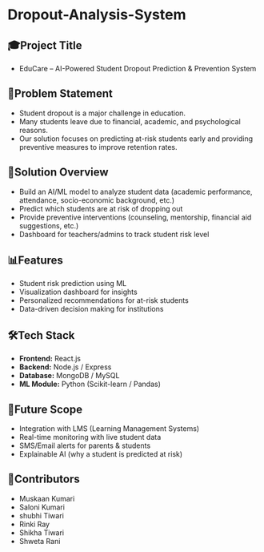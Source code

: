 # **Dropout-Analysis-System**


## **🎓Project Title**
- EduCare – AI-Powered Student Dropout Prediction & Prevention System


## **📌Problem Statement**

- Student dropout is a major challenge in education.
- Many students leave due to financial, academic, and psychological reasons. 
- Our solution focuses on predicting at-risk students early and providing preventive measures to improve retention rates.


## 🚀Solution Overview

- Build an AI/ML model to analyze student data (academic performance, attendance, socio-economic background, etc.)
- Predict which students are at risk of dropping out
- Provide preventive interventions (counseling, mentorship, financial aid suggestions, etc.)
- Dashboard for teachers/admins to track student risk level


## **📊Features**

- Student risk prediction using ML
- Visualization dashboard for insights
- Personalized recommendations for at-risk students
- Data-driven decision making for institutions


## **🛠Tech Stack**

- **Frontend:** React.js  
- **Backend:** Node.js / Express  
- **Database:** MongoDB / MySQL  
- **ML Module:** Python (Scikit-learn / Pandas)


## **🤝Future Scope**

- Integration with LMS (Learning Management Systems)
- Real-time monitoring with live student data
- SMS/Email alerts for parents & students
- Explainable AI (why a student is predicted at risk)


## **👥Contributors**

- Muskaan Kumari
- Saloni Kumari
- shubhi Tiwari
- Rinki Ray
- Shikha Tiwari
- Shweta Rani






